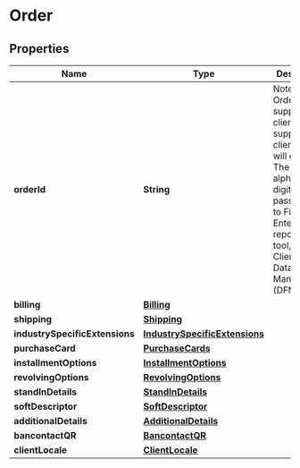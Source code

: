 

# Order

## Properties

Name | Type | Description | Notes
------------ | ------------- | ------------- | -------------
**orderId** | **String** | Note - Client Order ID if supplied by client. If not supplied by client, IPG will generate. The first 12 alphanumeric digits are passed down to Fiserv Enterprise reporting tool, Clientline and Data File Manager (DFM). |  [optional]
**billing** | [**Billing**](Billing.md) |  |  [optional]
**shipping** | [**Shipping**](Shipping.md) |  |  [optional]
**industrySpecificExtensions** | [**IndustrySpecificExtensions**](IndustrySpecificExtensions.md) |  |  [optional]
**purchaseCard** | [**PurchaseCards**](PurchaseCards.md) |  |  [optional]
**installmentOptions** | [**InstallmentOptions**](InstallmentOptions.md) |  |  [optional]
**revolvingOptions** | [**RevolvingOptions**](RevolvingOptions.md) |  |  [optional]
**standInDetails** | [**StandInDetails**](StandInDetails.md) |  |  [optional]
**softDescriptor** | [**SoftDescriptor**](SoftDescriptor.md) |  |  [optional]
**additionalDetails** | [**AdditionalDetails**](AdditionalDetails.md) |  |  [optional]
**bancontactQR** | [**BancontactQR**](BancontactQR.md) |  |  [optional]
**clientLocale** | [**ClientLocale**](ClientLocale.md) |  |  [optional]



